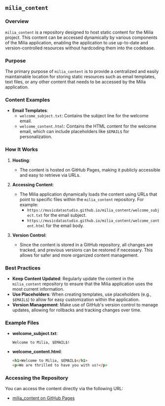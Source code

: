 ## `milia_content`

### Overview
`milia_content` is a repository designed to host static content for the Milia project. This content can be accessed dynamically by various components of the Milia application, enabling the application to use up-to-date and version-controlled resources without hardcoding them into the codebase.

### Purpose
The primary purpose of `milia_content` is to provide a centralized and easily maintainable location for storing static resources such as email templates, text files, or any other content that needs to be accessed by the Milia application.

### Content Examples
- **Email Templates**:
  - `welcome_subject.txt`: Contains the subject line for the welcome email.
  - `welcome_content.html`: Contains the HTML content for the welcome email, which can include placeholders like `$EMAIL$` for personalization.

### How It Works
1. **Hosting**:
   - The content is hosted on GitHub Pages, making it publicly accessible and easy to retrieve via URLs.
  
2. **Accessing Content**:
   - The Milia application dynamically loads the content using URLs that point to specific files within the `milia_content` repository. For example:
	 - `https://musicdatastudio.github.io/milia_content/welcome_subject.txt` for the email subject.
	 - `https://musicdatastudio.github.io/milia_content/welcome_content.html` for the email body.
  
3. **Version Control**:
   - Since the content is stored in a GitHub repository, all changes are tracked, and previous versions can be restored if necessary. This allows for safer and more organized content management.

### Best Practices
- **Keep Content Updated**: Regularly update the content in the `milia_content` repository to ensure that the Milia application uses the most current information.
- **Use Placeholders**: When creating templates, use placeholders (e.g., `$EMAIL$`) to allow for easy customization within the application.
- **Version Management**: Make use of GitHub's version control to manage updates, allowing for rollbacks and tracking changes over time.

### Example Files
- **welcome_subject.txt**:
  ```plaintext
  Welcome to Milia, $EMAIL$!
  ```
  
- **welcome_content.html**:
  ```html
  <h1>Welcome to Milia, $EMAIL$</h1>
  <p>We are thrilled to have you with us!</p>
  ```

### Accessing the Repository
You can access the content directly via the following URL:
- [milia_content on GitHub Pages](https://musicdatastudio.github.io/milia_content/)
